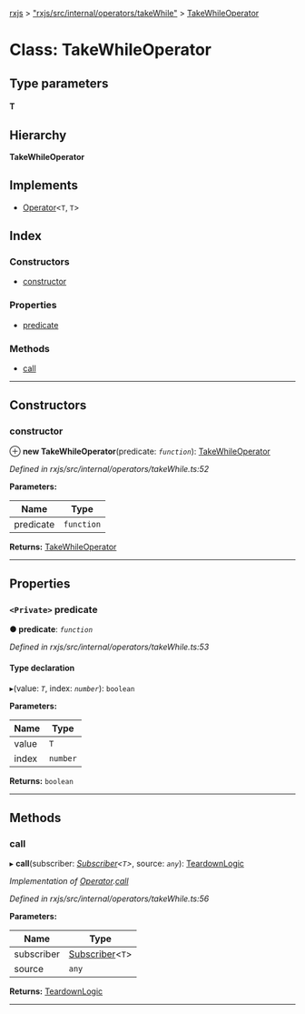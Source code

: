[rxjs](../README.md) > ["rxjs/src/internal/operators/takeWhile"](../modules/_rxjs_src_internal_operators_takewhile_.md) > [TakeWhileOperator](../classes/_rxjs_src_internal_operators_takewhile_.takewhileoperator.md)

# Class: TakeWhileOperator

## Type parameters
#### T 
## Hierarchy

**TakeWhileOperator**

## Implements

* [Operator](../interfaces/_rxjs_src_internal_operator_.operator.md)<`T`, `T`>

## Index

### Constructors

* [constructor](_rxjs_src_internal_operators_takewhile_.takewhileoperator.md#constructor)

### Properties

* [predicate](_rxjs_src_internal_operators_takewhile_.takewhileoperator.md#predicate)

### Methods

* [call](_rxjs_src_internal_operators_takewhile_.takewhileoperator.md#call)

---

## Constructors

<a id="constructor"></a>

###  constructor

⊕ **new TakeWhileOperator**(predicate: *`function`*): [TakeWhileOperator](_rxjs_src_internal_operators_takewhile_.takewhileoperator.md)

*Defined in rxjs/src/internal/operators/takeWhile.ts:52*

**Parameters:**

| Name | Type |
| ------ | ------ |
| predicate | `function` |

**Returns:** [TakeWhileOperator](_rxjs_src_internal_operators_takewhile_.takewhileoperator.md)

___

## Properties

<a id="predicate"></a>

### `<Private>` predicate

**● predicate**: *`function`*

*Defined in rxjs/src/internal/operators/takeWhile.ts:53*

#### Type declaration
▸(value: *`T`*, index: *`number`*): `boolean`

**Parameters:**

| Name | Type |
| ------ | ------ |
| value | `T` |
| index | `number` |

**Returns:** `boolean`

___

## Methods

<a id="call"></a>

###  call

▸ **call**(subscriber: *[Subscriber](_rxjs_src_internal_subscriber_.subscriber.md)<`T`>*, source: *`any`*): [TeardownLogic](../modules/_rxjs_src_internal_types_.md#teardownlogic)

*Implementation of [Operator](../interfaces/_rxjs_src_internal_operator_.operator.md).[call](../interfaces/_rxjs_src_internal_operator_.operator.md#call)*

*Defined in rxjs/src/internal/operators/takeWhile.ts:56*

**Parameters:**

| Name | Type |
| ------ | ------ |
| subscriber | [Subscriber](_rxjs_src_internal_subscriber_.subscriber.md)<`T`> |
| source | `any` |

**Returns:** [TeardownLogic](../modules/_rxjs_src_internal_types_.md#teardownlogic)

___

